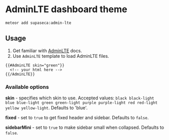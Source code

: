 AdminLTE dashboard theme
========================

`meteor add supaseca:admin-lte`

## Usage ##

1. Get familiar with [AdminLTE](https://almsaeedstudio.com/AdminLTE) docs.
2. Use `AdminLTE` template to load AdminLTE files.

```
{{#AdminLTE skin="green"}}
  <!-- your html here -->
{{/AdminLTE}}
```

### Available options ###

**skin** - specifies which skin to use. Accepted values: `black black-light blue blue-light green green-light purple purple-light red red-light yellow yellow-light`. Defaults to 'blue'.

**fixed** - set to `true` to get fixed header and sidebar. Defaults to `false`.

**sidebarMini** - set to `true` to make sidebar small when collapsed. Defaults to `false`.
